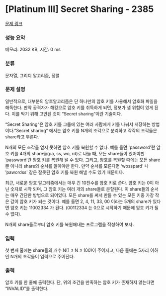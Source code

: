 # [Platinum III] Secret Sharing - 2385 

[문제 링크](https://www.acmicpc.net/problem/2385) 

### 성능 요약

메모리: 2032 KB, 시간: 0 ms

### 분류

문자열, 그리디 알고리즘, 정렬

### 문제 설명

<p>일반적으로, 대부분의  암호알고리즘은 단 하나만의 암호 키를 사용해서 암호화 파일을 해독한다. 만약 공격자가 해킹으로 암호 키를 취득하게 되면, 정보가 샐 위험이 있게 된다. 이를 막기 위해 고안된 것이 “Secret sharing”이란 기술이다.</p>

<p>“Secret Sharing“은 암호 키를 그룹에 있는 여러 사람에게 키를 나눠서 저장하는 방법이다.”Secret sharing“ 에서는 암호 키를 N개의 조각으로 분리하고 각각의 조각들은 share라고 부른다.</p>

<p>N개의 모든 조각을 얻지 못하면 암호 키를 복원할 수 없다.  예를 들면 'password'란 암호 키를 4개의 share들(pa, ss, wo, rd)로 나눌 때, 모든 share들이 있어야만 ‘password’란 암호 키를 복원해 낼 수 있다. 그리고, 암호를 복원할 때에는 모든 share뿐 아니라 share의 순서를 알아야만 한다. 만약 순서를 모른다면 ‘wosspard' 나 ’pawordss' 같은 잘못된 암호 키를 복원 해낼 수도 있기 때문이다.</p>

<p>최근, 새로운 암호 알고리즘에서는 매우 긴 10진수를 암호 키로 쓴다. 암호 키는 0이 아닌 숫자로 시작 되며, 그 암호 키는 여러 개의 share들로 분할된다. 이 share들의 순서는 매우 간단한 방법으로 되어있다. 모든 share를 써서 만들 수 있는 모든 키중 가장 작은 값이 암호 키가 되는 것이다. 예를 들면 2, 4, 11, 33, 00 이라는 5개의 share가 있다면 암호 키는 11002334 가 된다. (00112334 는 0으로 시작하기 때문에 암호 키가 될 수 없다).</p>

<p>N개의 share들로부터 암호 키를 복원해내는 프로그램을 작성하여 보자.</p>

### 입력 

 <p>첫 번째 줄에는 share들의 개수 N(1 ≤ N ≤ 100)이 주어지고, 다음 줄에는 5자리 이하인 N개의 조각들이 입력으로 주어진다.</p>

### 출력 

 <p>암호 키를 한 줄에 출력한다. 단, 위의 조건을 만족하는 암호 키가 존재하지 않는다면 “INVALID”를 출력한다.﻿</p>

